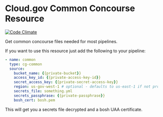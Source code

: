 Cloud.gov Common Concourse Resource
===================================
[![Code Climate](https://codeclimate.com/github/18F/cg-common-resource/badges/gpa.svg)](https://codeclimate.com/github/18F/cg-common-resource)

Get common concourse files needed for most pipelines.


If you want to use this resource just add the following to your pipeline:

```yaml
- name: common
  type: cg-common
  source:
    bucket_name: {{private-bucket}}
    access_key_id: {{private-access-key-id}}
    secret_access_key: {{private-secret-access-key}}
    region: us-gov-west-1 # optional - defaults to us-east-1 if not provided
    secrets_file: something.yml
    secrets_passphrase: {{private-passphrase}}
    bosh_cert: bosh.pem
```

This will get you a secrets file decrypted and a bosh UAA certificate.

